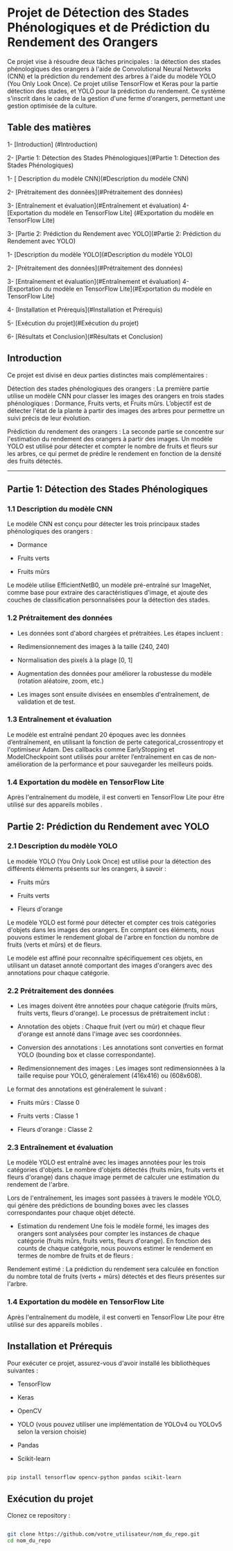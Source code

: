 # Projet de Détection des Stades Phénologiques et de Prédiction du Rendement des Orangers
 
 Ce projet vise à résoudre deux tâches principales : la détection des stades phénologiques des orangers à l'aide de Convolutional Neural Networks (CNN) et la prédiction du rendement des arbres à l'aide du modèle YOLO (You Only Look Once). Ce projet utilise TensorFlow et Keras pour la partie détection des stades, et YOLO pour la prédiction du rendement. Ce système s'inscrit dans le cadre de la gestion d'une ferme d'orangers, permettant une gestion optimisée de la culture.

## Table des matières
1- [Introduction] (#Introduction)

2- [Partie 1: Détection des Stades Phénologiques](#Partie 1: Détection des Stades Phénologiques)

  1- [ Description du modèle CNN](#Description du modèle CNN)

  2- [Prétraitement des données](#Prétraitement des données)

  3- [Entraînement et évaluation](#Entraînement et évaluation)
  4- [Exportation du modèle en TensorFlow Lite] (#Exportation du modèle en TensorFlow Lite)

3- [Partie 2: Prédiction du Rendement avec YOLO](#Partie 2: Prédiction du Rendement avec YOLO)

  1- [Description du modèle YOLO](#Description du modèle YOLO)

  2- [Prétraitement des données](#Prétraitement des données)

  3- [Entraînement et évaluation](#Entraînement et évaluation)
  4- [Exportation du modèle en TensorFlow Lite](#Exportation du modèle en TensorFlow Lite)

4- [Installation et Prérequis](#Installation et Prérequis)

5- [Exécution du projet](#Exécution du projet)

6- [Résultats et Conclusion](#Résultats et Conclusion)




## Introduction

Ce projet est divisé en deux parties distinctes mais complémentaires :

Détection des stades phénologiques des orangers : La première partie utilise un modèle CNN pour classer les images des orangers en trois stades phénologiques : Dormance, Fruits verts, et Fruits mûrs. L’objectif est de détecter l'état de la plante à partir des images des arbres pour permettre un suivi précis de leur évolution.

Prédiction du rendement des orangers : La seconde partie se concentre sur l'estimation du rendement des orangers à partir des images. Un modèle YOLO est utilisé pour détecter et compter le nombre de fruits et fleurs sur les arbres, ce qui permet de prédire le rendement en fonction de la densité des fruits détectés.

----
## Partie 1: Détection des Stades Phénologiques

### 1.1 Description du modèle CNN

Le modèle CNN est conçu pour détecter les trois principaux stades phénologiques des orangers :

  - Dormance

  - Fruits verts

  - Fruits mûrs

Le modèle utilise EfficientNetB0, un modèle pré-entraîné sur ImageNet, comme base pour extraire des caractéristiques d'image, et ajoute des couches de classification personnalisées pour la détection des stades.


### 1.2 Prétraitement des données

- Les données sont d'abord chargées et prétraitées. Les étapes incluent :

- Redimensionnement des images à la taille (240, 240)

- Normalisation des pixels à la plage [0, 1]

- Augmentation des données pour améliorer la robustesse du modèle (rotation aléatoire, zoom, etc.)

- Les images sont ensuite divisées en ensembles d'entraînement, de validation et de test.


### 1.3 Entraînement et évaluation

Le modèle est entraîné pendant 20 époques avec les données d’entraînement, en utilisant la fonction de perte categorical_crossentropy et l'optimiseur Adam. Des callbacks comme EarlyStopping et ModelCheckpoint sont utilisés pour arrêter l’entraînement en cas de non-amélioration de la performance et pour sauvegarder les meilleurs poids.

### 1.4 Exportation du modèle en TensorFlow Lite
Après l'entraînement du modèle, il est converti en TensorFlow Lite pour être utilisé sur des appareils mobiles .


## Partie 2: Prédiction du Rendement avec YOLO

### 2.1 Description du modèle YOLO

Le modèle YOLO (You Only Look Once) est utilisé pour la détection des différents éléments présents sur les orangers, à savoir :

- Fruits mûrs

- Fruits verts

- Fleurs d'orange

Le modèle YOLO est formé pour détecter et compter ces trois catégories d'objets dans les images des orangers. En comptant ces éléments, nous pouvons estimer le rendement global de l'arbre en fonction du nombre de fruits (verts et mûrs) et de fleurs.

Le modèle est affiné pour reconnaître spécifiquement ces objets, en utilisant un dataset annoté comportant des images d'orangers avec des annotations pour chaque catégorie.

### 2.2 Prétraitement des données

- Les images doivent être annotées pour chaque catégorie (fruits mûrs, fruits verts, fleurs d'orange). Le processus de prétraitement inclut :

- Annotation des objets : Chaque fruit (vert ou mûr) et chaque fleur d'orange est annoté dans l'image avec ses coordonnées.

- Conversion des annotations : Les annotations sont converties en format YOLO (bounding box et classe correspondante).

- Redimensionnement des images : Les images sont redimensionnées à la taille requise pour YOLO, généralement (416x416) ou (608x608).


Le format des annotations est généralement le suivant :

- Fruits mûrs : Classe 0

- Fruits verts : Classe 1

- Fleurs d'orange : Classe 2

### 2.3 Entraînement et évaluation

Le modèle YOLO est entraîné avec les images annotées pour les trois catégories d'objets. Le nombre d'objets détectés (fruits mûrs, fruits verts et fleurs d'orange) dans chaque image permet de calculer une estimation du rendement de l'arbre.


Lors de l'entraînement, les images sont passées à travers le modèle YOLO, qui génère des prédictions de bounding boxes avec les classes correspondantes pour chaque objet détecté.

 - Estimation du rendement
Une fois le modèle formé, les images des orangers sont analysées pour compter les instances de chaque catégorie (fruits mûrs, fruits verts, fleurs d'orange). En fonction des counts de chaque catégorie, nous pouvons estimer le rendement en termes de nombre de fruits et de fleurs :

Rendement estimé : La prédiction du rendement sera calculée en fonction du nombre total de fruits (verts + mûrs) détectés et des fleurs présentes sur l'arbre.
### 1.4 Exportation du modèle en TensorFlow Lite
Après l'entraînement du modèle, il est converti en TensorFlow Lite pour être utilisé sur des appareils mobiles .


## Installation et Prérequis

Pour exécuter ce projet, assurez-vous d'avoir installé les bibliothèques suivantes :

- TensorFlow

- Keras

- OpenCV

- YOLO (vous pouvez utiliser une implémentation de YOLOv4 ou YOLOv5 selon la version choisie)

- Pandas

- Scikit-learn



``` bash

pip install tensorflow opencv-python pandas scikit-learn

```
## Exécution du projet

Clonez ce repository :

``` bash

git clone https://github.com/votre_utilisateur/nom_du_repo.git
cd nom_du_repo

```



